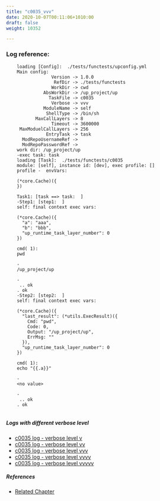```yaml
---
title: "c0035_vvv"
date: 2020-10-07T00:11:06+1010:00
draft: false
weight: 10352

---
```


### Log reference: <no value>

```
    loading [Config]:  ./tests/functests/upconfig.yml
    Main config:
                 Version -> 1.0.0
                  RefDir -> ./tests/functests
                 WorkDir -> cwd
              AbsWorkDir -> /up_project/up
                TaskFile -> c0035
                 Verbose -> vvv
              ModuleName -> self
               ShellType -> /bin/sh
           MaxCallLayers -> 8
                 Timeout -> 3600000
     MaxModuelCallLayers -> 256
               EntryTask -> task
      ModRepoUsernameRef -> 
      ModRepoPasswordRef -> 
    work dir: /up_project/up
    -exec task: task
    loading [Task]:  ./tests/functests/c0035
    module: [self], instance id: [dev], exec profile: []
    profile -  envVars:
    
    (*core.Cache)({
    })
    
    Task1: [task ==> task:  ]
    -Step1: [step1:  ]
    self: final context exec vars:
    
    (*core.Cache)({
      "a": "aaa",
      "b": "bbb",
      "up_runtime_task_layer_number": 0
    })
    
    cmd( 1):
    pwd
    
    -
    /up_project/up
    
    -
     .. ok
    . ok
    -Step2: [step2:  ]
    self: final context exec vars:
    
    (*core.Cache)({
      "last_result": (*utils.ExecResult)({
        Cmd: "pwd",
        Code: 0,
        Output: "/up_project/up",
        ErrMsg: ""
      }),
      "up_runtime_task_layer_number": 0
    })
    
    cmd( 1):
    echo "{{.a}}"
    
    -
    <no value>
    
    -
     .. ok
    . ok
    
```

##### Logs with different verbose level
* [c0035 log - verbose level v](../../logs/c0035_v)
* [c0035 log - verbose level vv](../../logs/c0035_vv)
* [c0035 log - verbose level vvv](../../logs/c0035_vvv)
* [c0035 log - verbose level vvvv](../../logs/c0035_vvvv)
* [c0035 log - verbose level vvvvv](../../logs/c0035_vvvvv)

##### References
* [Related Chapter](../../vars/c0035)
